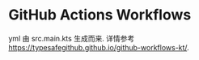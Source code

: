 # GitHub Actions Workflows

yml 由 src.main.kts 生成而来. 详情参考 <https://typesafegithub.github.io/github-workflows-kt/>.

